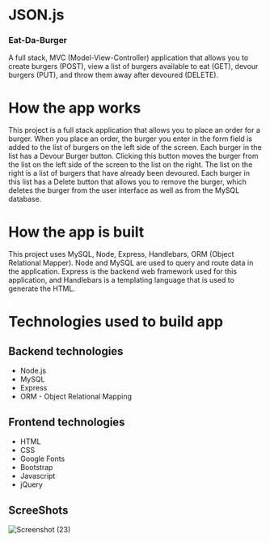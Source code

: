 # JSON.js
### Eat-Da-Burger

A full stack, MVC (Model-View-Controller) application that allows you to create burgers (POST), view a list of burgers available to eat (GET), devour burgers (PUT), and throw them away after devoured (DELETE).

# How the app works
This project is a full stack application that allows you to place an order for a burger. When you place an order, the burger you enter in the form field is added to the list of burgers on the left side of the screen. Each burger in the list has a Devour Burger button. Clicking this button moves the burger from the list on the left side of the screen to the list on the right. The list on the right is a list of burgers that have already been devoured. Each burger in this list has a Delete button that allows you to remove the burger, which deletes the burger from the user interface as well as from the MySQL database.

# How the app is built
This project uses MySQL, Node, Express, Handlebars, ORM (Object Relational Mapper). Node and MySQL are used to query and route data in the application. Express is the backend web framework used for this application, and Handlebars is a templating language that is used to generate the HTML.

# Technologies used to build app

## Backend technologies
* Node.js 
* MySQL 
* Express 
* ORM - Object Relational Mapping 
## Frontend technologies
* HTML
* CSS
* Google Fonts
* Bootstrap 
* Javascript
* jQuery
## ScreeShots

![Screenshot (23)](https://user-images.githubusercontent.com/54869284/70853783-de278300-1e80-11ea-9468-a5e561aa6fcb.png)


